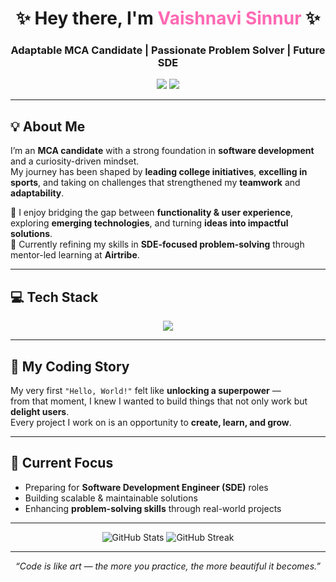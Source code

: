 <!-- Profile Header -->
<h1 align="center">✨ Hey there, I'm <span style="color:#ff69b4;">Vaishnavi Sinnur</span> ✨</h1>
<h3 align="center">Adaptable MCA Candidate | Passionate Problem Solver | Future SDE</h3>

<p align="center">
  <a href="https://github.com/vaishnavisinnur"><img src="https://img.shields.io/badge/GitHub-181717?style=for-the-badge&logo=github&logoColor=white"/></a>
  <a href="https://www.linkedin.com/in/vaishnavi-sinnur/"><img src="https://img.shields.io/badge/LinkedIn-0A66C2?style=for-the-badge&logo=linkedin&logoColor=white"/></a>
</p>

---

## 💡 About Me
I’m an **MCA candidate** with a strong foundation in **software development** and a curiosity-driven mindset.  
My journey has been shaped by **leading college initiatives**, **excelling in sports**, and taking on challenges that strengthened my **teamwork** and **adaptability**.  

💬 I enjoy bridging the gap between **functionality & user experience**, exploring **emerging technologies**, and turning **ideas into impactful solutions**.  
🌱 Currently refining my skills in **SDE-focused problem-solving** through mentor-led learning at **Airtribe**.

---

## 💻 Tech Stack
<p align="center">
  <img src="https://skillicons.dev/icons?i=html,css,javascript,react,angular,java,nodejs,spring,mysql,git,github,postman&perline=6" />
</p>

---

## 📖 My Coding Story
My very first `"Hello, World!"` felt like **unlocking a superpower** —  
from that moment, I knew I wanted to build things that not only work but **delight users**.  
Every project I work on is an opportunity to **create, learn, and grow**.

---

## 🎯 Current Focus
- Preparing for **Software Development Engineer (SDE)** roles
- Building scalable & maintainable solutions
- Enhancing **problem-solving skills** through real-world projects

---

<p align="center">
  <img src="https://github-readme-stats.vercel.app/api?username=vaishnavisinnur&show_icons=true&theme=tokyonight" alt="GitHub Stats"/>
  <img src="https://github-readme-streak-stats.herokuapp.com/?user=vaishnavisinnur&theme=tokyonight" alt="GitHub Streak"/>
</p>

---

<p align="center">
  <i>“Code is like art — the more you practice, the more beautiful it becomes.”</i>
</p>
